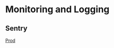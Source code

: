 # Monitoring and Logging


## Sentry

[Prod](http://sentry.vfs.va.gov/vets-gov/website-production/issues/117943/events/)
